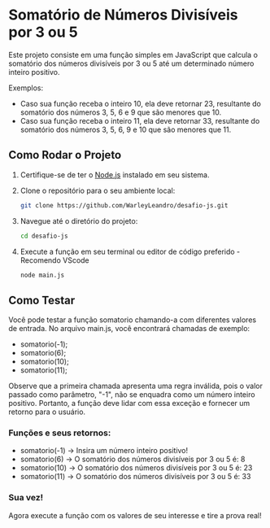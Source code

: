 # Somatório de Números Divisíveis por 3 ou 5

Este projeto consiste em uma função simples em JavaScript que calcula o somatório dos números divisíveis por 3 ou 5 até um determinado número inteiro positivo.

Exemplos:

- Caso sua função receba o inteiro 10, ela deve retornar 23, resultante do somatório dos números 3, 5, 6 e
  9 que são menores que 10.
- Caso sua função receba o inteiro 11, ela deve retornar 33, resultante do somatório dos números 3, 5, 6, 9
  e 10 que são menores que 11.

## Como Rodar o Projeto

1. Certifique-se de ter o [Node.js](https://nodejs.org/) instalado em seu sistema.

2. Clone o repositório para o seu ambiente local:

   ```bash
   git clone https://github.com/WarleyLeandro/desafio-js.git

   ```

3. Navegue até o diretório do projeto:

   ```bash
   cd desafio-js

   ```

4. Execute a função em seu terminal ou editor de código preferido - Recomendo VScode

   ```bash
   node main.js
   ```

## Como Testar

Você pode testar a função somatorio chamando-a com diferentes valores de entrada. No arquivo main.js, você encontrará chamadas de exemplo:

- somatorio(-1);
- somatorio(6);
- somatorio(10);
- somatorio(11);

Observe que a primeira chamada apresenta uma regra inválida, pois o valor passado como parâmetro, "-1", não se enquadra como um número inteiro positivo. Portanto, a função deve lidar com essa exceção e fornecer um retorno para o usuário.

### Funções e seus retornos:

- somatorio(-1) -> Insira um número inteiro positivo!
- somatorio(6)  -> O somatório dos números divisíveis por 3 ou 5 é: 8
- somatorio(10) -> O somatório dos números divisíveis por 3 ou 5 é: 23
- somatorio(11) -> O somatório dos números divisíveis por 3 ou 5 é: 33

### Sua vez!

Agora execute a função com os valores de seu interesse e tire a prova real!
